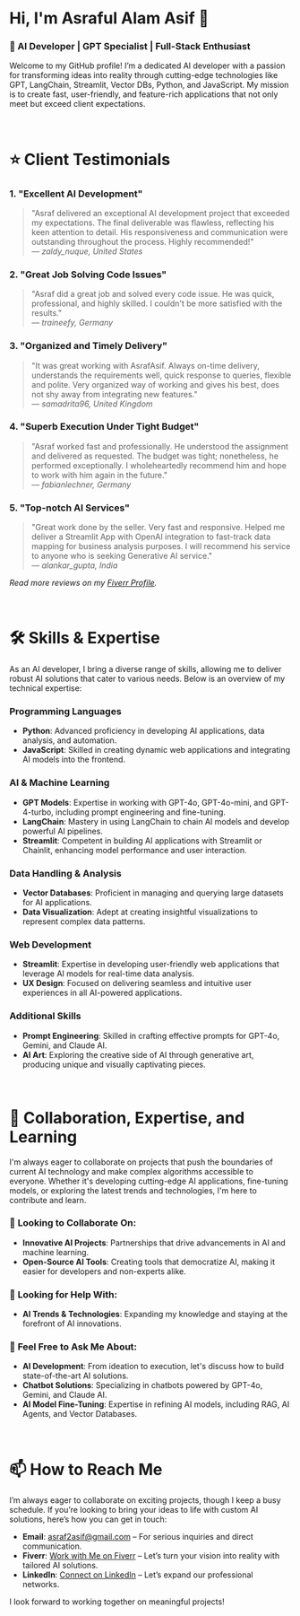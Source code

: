# Hi, I'm Asraful Alam Asif 👋

### 🚀 AI Developer | GPT Specialist | Full-Stack Enthusiast

Welcome to my GitHub profile! I’m a dedicated AI developer with a passion for transforming ideas into reality through cutting-edge technologies like GPT, LangChain, Streamlit, Vector DBs, Python, and JavaScript. My mission is to create fast, user-friendly, and feature-rich applications that not only meet but exceed client expectations.

<br/>

# ⭐ Client Testimonials

### 1. **"Excellent AI Development"**
> "Asraf delivered an exceptional AI development project that exceeded my expectations. The final deliverable was flawless, reflecting his keen attention to detail. His responsiveness and communication were outstanding throughout the process. Highly recommended!"  
> — _zaldy_nuque, United States_

### 2. **"Great Job Solving Code Issues"**
> "Asraf did a great job and solved every code issue. He was quick, professional, and highly skilled. I couldn't be more satisfied with the results."  
> — _traineefy, Germany_

### 3. **"Organized and Timely Delivery"**
> "It was great working with AsrafAsif. Always on-time delivery, understands the requirements well, quick response to queries, flexible and polite. Very organized way of working and gives his best, does not shy away from integrating new features."  
> — _samadrita96, United Kingdom_

### 4. **"Superb Execution Under Tight Budget"**
> "Asraf worked fast and professionally. He understood the assignment and delivered as requested. The budget was tight; nonetheless, he performed exceptionally. I wholeheartedly recommend him and hope to work with him again in the future."  
> — _fabianlechner, Germany_

### 5. **"Top-notch AI Services"**
> "Great work done by the seller. Very fast and responsive. Helped me deliver a Streamlit App with OpenAI integration to fast-track data mapping for business analysis purposes. I will recommend his service to anyone who is seeking Generative AI service."  
> — _alankar_gupta, India_

_Read more reviews on my [Fiverr Profile](https://www.fiverr.com/asraf2asif_fvrr)._

<br/>

# 🛠️ Skills & Expertise

As an AI developer, I bring a diverse range of skills, allowing me to deliver robust AI solutions that cater to various needs. Below is an overview of my technical expertise:

### **Programming Languages**
- **Python**: Advanced proficiency in developing AI applications, data analysis, and automation.
- **JavaScript**: Skilled in creating dynamic web applications and integrating AI models into the frontend.

### **AI & Machine Learning**
- **GPT Models**: Expertise in working with GPT-4o, GPT-4o-mini, and GPT-4-turbo, including prompt engineering and fine-tuning.
- **LangChain**: Mastery in using LangChain to chain AI models and develop powerful AI pipelines.
- **Streamlit**: Competent in building AI applications with Streamlit or Chainlit, enhancing model performance and user interaction.

### **Data Handling & Analysis**
- **Vector Databases**: Proficient in managing and querying large datasets for AI applications.
- **Data Visualization**: Adept at creating insightful visualizations to represent complex data patterns.

### **Web Development**
- **Streamlit**: Expertise in developing user-friendly web applications that leverage AI models for real-time data analysis.
- **UX Design**: Focused on delivering seamless and intuitive user experiences in all AI-powered applications.

### **Additional Skills**
- **Prompt Engineering**: Skilled in crafting effective prompts for GPT-4o, Gemini, and Claude AI.
- **AI Art**: Exploring the creative side of AI through generative art, producing unique and visually captivating pieces.

<br/>

# 💬 Collaboration, Expertise, and Learning

I'm always eager to collaborate on projects that push the boundaries of current AI technology and make complex algorithms accessible to everyone. Whether it's developing cutting-edge AI applications, fine-tuning models, or exploring the latest trends and technologies, I'm here to contribute and learn.

### 👯 **Looking to Collaborate On:**
- **Innovative AI Projects**: Partnerships that drive advancements in AI and machine learning.
- **Open-Source AI Tools**: Creating tools that democratize AI, making it easier for developers and non-experts alike.

### 🤔 **Looking for Help With:**
- **AI Trends & Technologies**: Expanding my knowledge and staying at the forefront of AI innovations.
  
### 💬 **Feel Free to Ask Me About:**
- **AI Development**: From ideation to execution, let's discuss how to build state-of-the-art AI solutions.
- **Chatbot Solutions**: Specializing in chatbots powered by GPT-4o, Gemini, and Claude AI.
- **AI Model Fine-Tuning**: Expertise in refining AI models, including RAG, AI Agents, and Vector Databases.

<br/>

# 📫 How to Reach Me
I’m always eager to collaborate on exciting projects, though I keep a busy schedule. If you’re looking to bring your ideas to life with custom AI solutions, here’s how you can get in touch:

- **Email**: [asraf2asif@gmail.com](mailto:asraf2asif@gmail.com) – For serious inquiries and direct communication.
- **Fiverr**: [Work with Me on Fiverr](https://www.fiverr.com/asraf2asif_fvrr) – Let’s turn your vision into reality with tailored AI solutions.
- **LinkedIn**: [Connect on LinkedIn](https://www.linkedin.com/in/asraf2asif/) – Let’s expand our professional networks.

I look forward to working together on meaningful projects!

